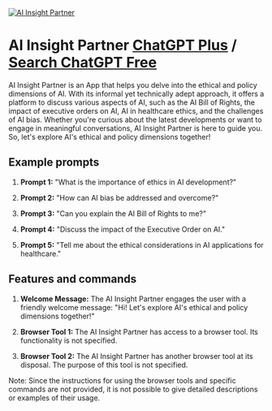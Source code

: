
[![AI Insight Partner](https://files.oaiusercontent.com/file-JV6H8IQbHs3kmSqC1rv9PtEE?se=2123-10-17T02%3A39%3A12Z&sp=r&sv=2021-08-06&sr=b&rscc=max-age%3D31536000%2C%20immutable&rscd=attachment%3B%20filename%3Dced0f597-6784-4f28-a635-84c0bed9274e.png&sig=0gfzjl5Mb2g/eJnliwQ/r9v8n6BXK6Hs1j/SeQUtdjE%3D)](https://chat.openai.com/g/g-4cRSukscR-ai-insight-partner)

# AI Insight Partner [ChatGPT Plus](https://chat.openai.com/g/g-4cRSukscR-ai-insight-partner) / [Search ChatGPT Free](https://gptcall.net/index.html#/?search=AI%20Insight%20Partner)

AI Insight Partner is an App that helps you delve into the ethical and policy dimensions of AI. With its informal yet technically adept approach, it offers a platform to discuss various aspects of AI, such as the AI Bill of Rights, the impact of executive orders on AI, AI in healthcare ethics, and the challenges of AI bias. Whether you're curious about the latest developments or want to engage in meaningful conversations, AI Insight Partner is here to guide you. So, let's explore AI's ethical and policy dimensions together!

## Example prompts

1. **Prompt 1:** "What is the importance of ethics in AI development?"

2. **Prompt 2:** "How can AI bias be addressed and overcome?"

3. **Prompt 3:** "Can you explain the AI Bill of Rights to me?"

4. **Prompt 4:** "Discuss the impact of the Executive Order on AI."

5. **Prompt 5:** "Tell me about the ethical considerations in AI applications for healthcare."

## Features and commands

1. **Welcome Message:** The AI Insight Partner engages the user with a friendly welcome message: "Hi! Let's explore AI's ethical and policy dimensions together!"

2. **Browser Tool 1:** The AI Insight Partner has access to a browser tool. Its functionality is not specified.

3. **Browser Tool 2:** The AI Insight Partner has another browser tool at its disposal. The purpose of this tool is not specified.

Note: Since the instructions for using the browser tools and specific commands are not provided, it is not possible to give detailed descriptions or examples of their usage.


